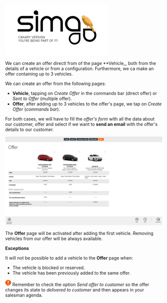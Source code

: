 ![sima2](images/en-EN_simacanaryversionbn.png)  
  
  
We can create an offer directl  from of the page **Vehicle_, both from the details of a vehicle or from a configuration. Furthermore, we ca make an offer containing  up to 3 vehicles.

We can create an offer from the following pages:

 -   **Vehicle**, tapping on _Create Offer_ in the commands bar (direct offer) or _Sent to Offer_ (multiple offer).  
 -   **Offer**, after adding up to 3 vehicles to the offer's page, we tap on _Create Offer_ (_commands bar_). 
 


For both cases, we will have to fill the _offer's form_ with all the data about our customer, offer and select if we want to **send an email** with the offer's details to our customer.

![Make offer](images/en-EN_FirstContact_OfferPage.png)   

  
The **Offer** page will be activated after adding the first vehicle. Removing vehicles from our offer will be always available.  

**Exceptions** 

It will not be possible to add a vehicle to the **Offer** page when:  

 - The vehicle is blocked or reserved.  
 - The vehicle has been previously added to the same offer.   

  

   
![Recuerde](images/es-ES_remember.png) Remember to check the option _Send offer to customer_ so the offer changes its state to _delivered to customer_ and then appears in your salesman agenda.







